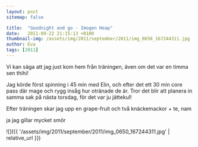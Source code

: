 ```yaml
---
layout: post
sitemap: false

title:  "Goodnight and go - Imogen Heap"
date:   2011-09-22 21:15:13 +0100
thumbnail-img: /assets/img/2011/september/2011/img_0650_167244311.jpg
author: Eva
tags: [2011]
---
```


Vi kan säga att jag just kom hem från träningen, även om det var en timma sen thihi!

Jag körde först spinning i 45 min med Elin, och efter det ett 30 min core pass där mage och rygg insåg hur otränade de är. Tror det blir att planera in samma sak på nästa torsdag, för det var ju jättekul!



Efter träningen skar jag upp en grape-fruit och två knäckemackor + te, nam










ja jag gillar mycket smör

![]({{ '/assets/img/2011/september/2011/img_0650_167244311.jpg'  | relative_url }})

